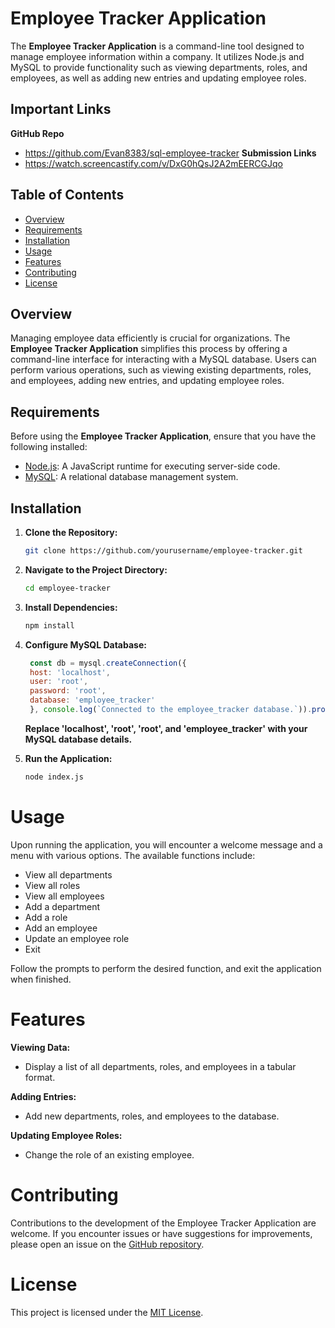 # Employee Tracker Application

The **Employee Tracker Application** is a command-line tool designed to manage employee information within a company. It utilizes Node.js and MySQL to provide functionality such as viewing departments, roles, and employees, as well as adding new entries and updating employee roles.

## Important Links
  **GitHub Repo**
  - https://github.com/Evan8383/sql-employee-tracker
  **Submission Links**
  - https://watch.screencastify.com/v/DxG0hQsJ2A2mEERCGJqo

## Table of Contents

- [Overview](#overview)
- [Requirements](#requirements)
- [Installation](#installation)
- [Usage](#usage)
- [Features](#features)
- [Contributing](#contributing)
- [License](#license)

## Overview

Managing employee data efficiently is crucial for organizations. The **Employee Tracker Application** simplifies this process by offering a command-line interface for interacting with a MySQL database. Users can perform various operations, such as viewing existing departments, roles, and employees, adding new entries, and updating employee roles.

## Requirements

Before using the **Employee Tracker Application**, ensure that you have the following installed:

- [Node.js](https://nodejs.org/): A JavaScript runtime for executing server-side code.
- [MySQL](https://www.mysql.com/): A relational database management system.

## Installation

1. **Clone the Repository:**

   ```bash
   git clone https://github.com/yourusername/employee-tracker.git
   ```
2. **Navigate to the Project Directory:**

   ```bash
   cd employee-tracker
   ```
3. **Install Dependencies:**

   ```bash
   npm install
   ```
4. **Configure MySQL Database:**

   ```javascript
    const db = mysql.createConnection({
    host: 'localhost',
    user: 'root',
    password: 'root',
    database: 'employee_tracker'
    }, console.log(`Connected to the employee_tracker database.`)).promise();
    ```
    **Replace 'localhost', 'root', 'root', and 'employee_tracker' with your MySQL database details.**

5. **Run the Application:**   
   ```bash
   node index.js
   ```
# Usage

Upon running the application, you will encounter a welcome message and a menu with various options. The available functions include:

- View all departments
- View all roles
- View all employees
- Add a department
- Add a role
- Add an employee
- Update an employee role
- Exit

Follow the prompts to perform the desired function, and exit the application when finished.

# Features

**Viewing Data:**
- Display a list of all departments, roles, and employees in a tabular format.

**Adding Entries:**
- Add new departments, roles, and employees to the database.

**Updating Employee Roles:**
- Change the role of an existing employee.

# Contributing

Contributions to the development of the Employee Tracker Application are welcome. If you encounter issues or have suggestions for improvements, please open an issue on the [GitHub repository](https://github.com/Evan8383/sql-employee-tracker).

# License

This project is licensed under the [MIT License](LICENSE).
